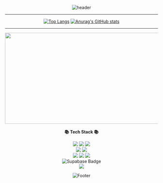 <div align="center">
  
![header](https://capsule-render.vercel.app/api?type=waving&color=auto&height=300&section=header&text=READMETest&fontSize=90)

-------------------

[![Top Langs](https://github-readme-stats.vercel.app/api/top-langs/?username=Yooodh)](https://github.com/Yooodh) [![Anurag's GitHub stats](https://github-readme-stats.vercel.app/api?username=Yooodh)](https://github.com/Yooodh)

-----------------
 <a href="https://github.com/devxb/gitanimals">
<img
  src="https://render.gitanimals.org/farms/Yooodh"
  width="600"
  height="300"
/>
</a>
<br>
<br>
 <b>📚 Tech Stack 📚</b> <br>
<br>
  <img src="https://img.shields.io/badge/HTML-E34F26?style=for-the-badge&logo=html5&logoColor=white" />
  <img src="https://img.shields.io/badge/CSS-1572B6?style=for-the-badge&logo=css3&logoColor=white" /> 
    <img src="https://img.shields.io/badge/Tailwind%20CSS-06B6D4?style=for-the-badge&logo=tailwindcss&logoColor=white" /><br>
 
  <img src="https://img.shields.io/badge/JavaScript-F7DF1E?style=for-the-badge&logo=javascript&logoColor=black" />
   <img src="https://img.shields.io/badge/TypeScript-007ACC?style=for-the-badge&logo=typescript&logoColor=white" />
  <br>
    <img src="https://img.shields.io/badge/React-61DAFB?style=for-the-badge&logo=react&logoColor=white" />
   <img src="https://img.shields.io/badge/React%20Native-61DAFB?style=for-the-badge&logo=react&logoColor=white" />
  <img src="https://img.shields.io/badge/Next.js-000000?style=for-the-badge&logo=next.js&logoColor=white" /> <br>
   <img src="https://img.shields.io/badge/Supabase-3ECF8E?style=for-the-badge&logo=supabase&logoColor=white" alt="Supabase Badge"/><br>
 <img src="https://img.shields.io/badge/Git-F05032?style=for-the-badge&logo=git&logoColor=white" /><br>




 

  


![Footer](https://capsule-render.vercel.app/api?type=waving&color=auto&height=200&section=footer)
</div>
